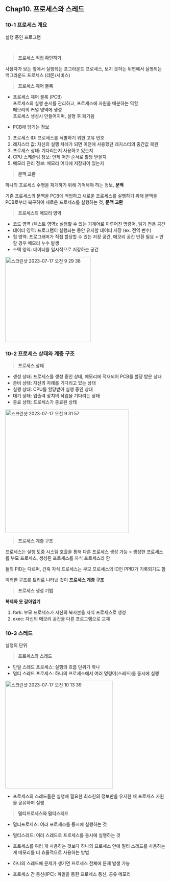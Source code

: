 ## Chap10. 프로세스와 스레드

### 10-1 프로세스 개요
실행 중인 프로그램

<br>

>**프로세스 직접 확인하기**

사용자가 보는 앞에서 실행되는 포그라운드 프로세스, 보지 못하는 뒤편에서 실행되는 백그라운드 프로세스 (데몬/서비스)

>**프로세스 제어 블록**

- 프로세스 제어 블록 (PCB) <Br>
프로세스의 실행 순서를 관리하고, 프로세스에 자원을 배분하는 역할 <Br>
메모리의 커널 영역에 생성 <br>
프로세스 생성시 만들어지며, 실행 후 폐기됨

- PCB에 담기는 정보 <br>
1. 프로세스 ID: 프로세스를 식별하기 위한 고유 번호
2. 레지스터 값: 자신의 실행 차례가 되면 이전에 사용했던 레지스터의 중간값 복원
3. 프로세스 상태: 기다리는지 사용하고 있는지
4. CPU 스케줄링 정보: 언제 어떤 순서로 할당 받을지
5. 메모리 관리 정보: 메모리 어디에 저장되어 있는지

>**문맥 교환**

하나의 프로세스 수행을 재개하기 위해 기억해야 하는 정보, **문맥**

기존 프로세스의 문맥을 PCB에 백업하고 새로운 프로세스를 실행하기 위해 문맥을 PCB로부터 복구하여 새로운 프로세스를 실행하는 것, **문맥 교환**

>**프로세스의 메모리 영역**

- 코드 영역 (텍스트 영역): 실행할 수 있는 기계어로 이루어진 명령어, 읽기 전용 공간
- 데이터 영역: 프로그램이 실행되는 동안 유지할 데이터 저장 (ex. 전역 변수)
- 힙 영역: 프로그래머가 직접 할당할 수 있는 저장 공간, 메모리 공간 반환 필요 > 안할 경우 메모리 누수 발생
- 스택 영역: 데이터를 일시적으로 저장하는 공간

<img width="267" alt="스크린샷 2023-07-17 오전 9 29 38" src="https://github.com/Guel-git/iOS-CS-Study/assets/81340603/ba87bf1a-4b3d-4d75-8e62-e21c034236d4">

### 10-2 프로세스 상태와 계층 구조

>**프로세스 상태**

- 생성 상태: 프로세스를 생성 중인 상태, 메모리에 적재되어 PCB를 할당 받은 상태
- 준비 상태: 자신의 차례를 기다리고 있는 상태
- 실행 상태: CPU를 할당받아 실행 중인 상태
- 대기 상태: 입출력 장치의 작업을 기다리는 상태
- 종료 상태: 프로세스가 종료된 상태

<img width="387" alt="스크린샷 2023-07-17 오전 9 31 57" src="https://github.com/Guel-git/iOS-CS-Study/assets/81340603/d4b10622-7be6-4c59-bcbc-20b51832ad8c">

>**프로세스 계층 구조**

프로세스는 실행 도중 시스템 호출을 통해 다른 프로세스 생성 가능 > 생성한 프로세스를 부모 프로세스, 생성된 프로세스를 자식 프로세스라 함

둘의 PID는 다르며, 간혹 자식 프로세스는 부모 프로세스의 ID인 PPID가 기록되기도 함

이러한 구조를 트리로 나타낸 것이 **프로세스 계층 구조**

>**프로세스 생성 기법**

**복제와 옷 갈아입기**

1. fork: 부모 프로세스가 자신의 복사본을 자식 프로세스로 생성
2. exec: 자신의 메모리 공간을 다른 프로그램으로 교체

### 10-3 스레드
실행의 단위

>**프로세스와 스레드**

- 단일 스레드 프로세스: 실행의 흐름 단위가 하나
- 멀티 스레드 프로세스: 하나의 프로세스에서 여러 명령어(스레드)를 동시에 실행

<img width="337" alt="스크린샷 2023-07-17 오전 10 13 39" src="https://github.com/Guel-git/iOS-CS-Study/assets/81340603/7e25ecd6-623e-4001-83a2-569020f89771">

- 프로세스의 스레드들은 실행에 필요한 최소한의 정보만을 유지한 채 프로세스 자원을 공유하며 실행

>**멀티프로세스와 멀티스레드**

- 멀티프로세스: 여러 프로세스를 동시에 실행하는 것
- 멀티스레드: 여러 스레드로 프로세스를 동시에 실행하는 것

- 프로세스를 여러 개 사용하는 것보다 하나의 프로세스 안에 멀티 스레드를 사용하는 게 메모리를 더 효율적으로 사용하는 방법
- 하나의 스레드에 문제가 생기면 프로세스 전체에 문제 발생 가능

- 프로세스 간 통신(IPC): 파일을 통한 프로세스 통신, 공유 메모리
